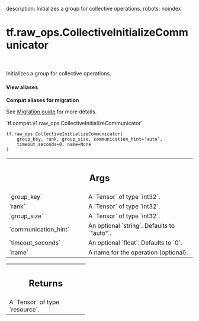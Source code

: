 description: Initializes a group for collective operations.
robots: noindex

# tf.raw_ops.CollectiveInitializeCommunicator

<!-- Insert buttons and diff -->

<table class="tfo-notebook-buttons tfo-api nocontent" align="left">

</table>



Initializes a group for collective operations.

<section class="expandable">
  <h4 class="showalways">View aliases</h4>
  <p>
<b>Compat aliases for migration</b>
<p>See
<a href="https://www.tensorflow.org/guide/migrate">Migration guide</a> for
more details.</p>
<p>`tf.compat.v1.raw_ops.CollectiveInitializeCommunicator`</p>
</p>
</section>

<pre class="devsite-click-to-copy prettyprint lang-py tfo-signature-link">
<code>tf.raw_ops.CollectiveInitializeCommunicator(
    group_key, rank, group_size, communication_hint=&#x27;auto&#x27;,
    timeout_seconds=0, name=None
)
</code></pre>



<!-- Placeholder for "Used in" -->


<!-- Tabular view -->
 <table class="responsive fixed orange">
<colgroup><col width="214px"><col></colgroup>
<tr><th colspan="2"><h2 class="add-link">Args</h2></th></tr>

<tr>
<td>
`group_key`
</td>
<td>
A `Tensor` of type `int32`.
</td>
</tr><tr>
<td>
`rank`
</td>
<td>
A `Tensor` of type `int32`.
</td>
</tr><tr>
<td>
`group_size`
</td>
<td>
A `Tensor` of type `int32`.
</td>
</tr><tr>
<td>
`communication_hint`
</td>
<td>
An optional `string`. Defaults to `"auto"`.
</td>
</tr><tr>
<td>
`timeout_seconds`
</td>
<td>
An optional `float`. Defaults to `0`.
</td>
</tr><tr>
<td>
`name`
</td>
<td>
A name for the operation (optional).
</td>
</tr>
</table>



<!-- Tabular view -->
 <table class="responsive fixed orange">
<colgroup><col width="214px"><col></colgroup>
<tr><th colspan="2"><h2 class="add-link">Returns</h2></th></tr>
<tr class="alt">
<td colspan="2">
A `Tensor` of type `resource`.
</td>
</tr>

</table>

